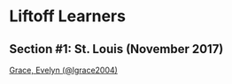 # Liftoff Learners

## Section \#1: St. Louis (November 2017)
[Grace, Evelyn (@lgrace2004)](https://github.com/lgrace2004/liftoff)
